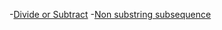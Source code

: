 -[Divide or Subtract](https://codeforces.com/contest/1451/problem/A)
-[Non substring subsequence](https://codeforces.com/contest/1451)

